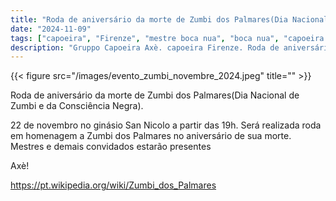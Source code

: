 ```yaml
---
title: "Roda de aniversário da morte de Zumbi dos Palmares(Dia Nacional de Zumbi e da Consciência Negra)"
date: "2024-11-09"
tags: ["capoeira", "Firenze", "mestre boca nua", "boca nua", "capoeira axè", "zumbi", "roda"]
description: "Gruppo Capoeira Axè. capoeira Firenze. Roda de aniversário da morte de Zumbi"
---
```


{{< figure src="/images/evento_zumbi_novembre_2024.jpeg" title="" >}}

Roda de aniversário da morte de Zumbi dos Palmares(Dia Nacional de Zumbi e da Consciência Negra).

22 de novembro no ginásio San Nicolo a partir das 19h.
Será realizada roda em homenagem a Zumbi dos Palmares no aniversário de sua morte.
Mestres e demais convidados estarão presentes

Axè!

https://pt.wikipedia.org/wiki/Zumbi_dos_Palmares

